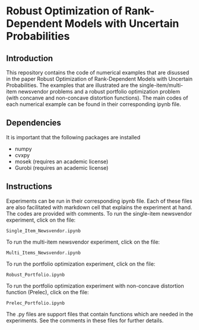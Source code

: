 # Robust Optimization of Rank-Dependent Models with Uncertain Probabilities
## Introduction
This repository contains the code of numerical examples that are disussed in the paper Robust Optimization of Rank-Dependent Models with Uncertain Probabilities. The examples that are illustrated are the single-item/multi-item newsvendor problems and a robust portfolio optimization problem (with concanve and non-concave distortion functions). The main codes of each numerical example can be found in their corresponding ipynb file. 

## Dependencies
It is important that the following packages are installed 
+ numpy
+ cvxpy
+ mosek (requires an academic license)
+ Gurobi (requires an academic license)

## Instructions
Experiments can be run in their corresponding ipynb file. Each of these files are also facilitated with markdown cell that explains the experiment at hand. The codes are provided with comments.
To run the single-item newsvendor experiment, click on the file:
```
Single_Item_Newsvendor.ipynb
```
To run the multi-item newsvendor experiment, click on the file:
```
Multi_Items_Newsvendor.ipynb
```
To run the portfolio optimization experiment, click on the file:
```
Robust_Portfolio.ipynb
```
To run the portfolio optimization experiment with non-concave distortion function (Prelec), click on the file:
```
Prelec_Portfolio.ipynb
```
The .py files are support files that contain functions which are needed in the experiments. See the comments in these files for further details.
